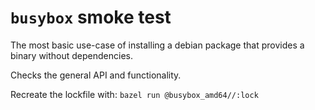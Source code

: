 # `busybox` smoke test

The most basic use-case of installing a debian package that provides a binary
without dependencies.

Checks the general API and functionality.

Recreate the lockfile with: `bazel run @busybox_amd64//:lock`

